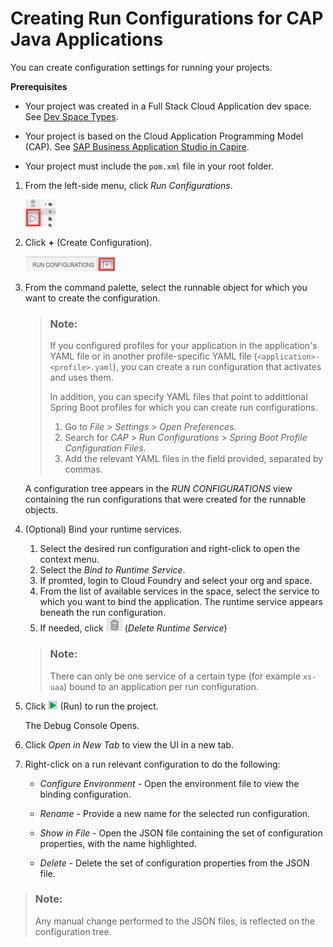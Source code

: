 <!-- loio05cafd835c4348249d311c4e41a4f0db -->

# Creating Run Configurations for CAP Java Applications

You can create configuration settings for running your projects.

**Prerequisites**

-   Your project was created in a Full Stack Cloud Application dev space. See [Dev Space Types](Dev_Space_Types_4142f78.md).

-   Your project is based on the Cloud Application Programming Model \(CAP\). See [SAP Business Application Studio in Capire](https://cap.cloud.sap/docs/get-started/tools/#bastudio).

-   Your project must include the `pom.xml` file in your root folder.


1.  From the left-side menu, click *Run Configurations*.

    ![](images/open_run_config_view_7790762.png)

2.  Click **+** \(Create Configuration\).

    ![](images/New_Run_Config_af5e36a.png)

3.  From the command palette, select the runnable object for which you want to create the configuration.

    > ### Note:  
    > If you configured profiles for your application in the application's YAML file or in another profile-specific YAML file \(`<application>-<profile>.yaml`\), you can create a run configuration that activates and uses them.
    > 
    > In addition, you can specify YAML files that point to addittional Spring Boot profiles for which you can create run configurations.
    > 
    > 1.  Go to *File* \> *Settings* \> *Open Preferences*.
    > 2.  Search for *CAP* \> *Run Configurations* \> *Spring Boot Profile Configuration Files*.
    > 3.  Add the relevant YAML files in the field provided, separated by commas.

    A configuration tree appears in the *RUN CONFIGURATIONS* view containing the run configurations that were created for the runnable objects.

4.  \(Optional\) Bind your runtime services.

    1.  Select the desired run configuration and right-click to open the context menu.
    2.  Select the *Bind to Runtime Service*.
    3.  If promted, login to Cloud Foundry and select your org and space.
    4.  From the list of available services in the space, select the service to which you want to bind the application. The runtime service appears beneath the run configuration.
    5.  If needed, click ![](images/Delete_Runtime_Service_2831c23.png) \(*Delete Runtime Service*\)
    > ### Note:  
    > There can only be one service of a certain type \(for example `xs-uaa`\) bound to an application per run configuration.

5.  Click ![](images/Run_Configuration_icon_1897e99.png) \(Run\) to run the project.

    The Debug Console Opens.

6.  Click *Open in New Tab* to view the UI in a new tab.
7.  Right-click on a run relevant configuration to do the following:
    -   *Configure Environment* - Open the environment file to view the binding configuration.

    -   *Rename* - Provide a new name for the selected run configuration.

    -   *Show in File* - Open the JSON file containing the set of configuration properties, with the name highlighted.

    -   *Delete* - Delete the set of configuration properties from the JSON file.


> ### Note:  
> Any manual change performed to the JSON files, is reflected on the configuration tree.


